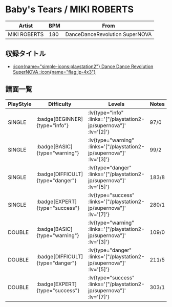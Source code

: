 # Baby's Tears / MIKI ROBERTS

|Artist|BPM|From|
|------|---|----|
|MIKI ROBERTS|180|DanceDanceRevolution SuperNOVA|

## 収録タイトル

- [ :icon{name="simple-icons:playstation2"} Dance Dance Revolution SuperNOVA :icon{name="flag:jp-4x3"} ](/playstation2-jp/supernova)

## 譜面一覧

|PlayStyle|Difficulty|Levels|Notes|Movie|
|---------|----------|------|-----|-----|
|SINGLE| :badge[BEGINNER]{type="info"} | :lv{type="info" :links='["/playstation2-jp/supernova"]' :lv='[2]'} |97/0||
|SINGLE| :badge[BASIC]{type="warning"} | :lv{type="warning" :links='["/playstation2-jp/supernova"]' :lv='[3]'} |99/2||
|SINGLE| :badge[DIFFICULT]{type="danger"} | :lv{type="danger" :links='["/playstation2-jp/supernova"]' :lv='[5]'} |183/8||
|SINGLE| :badge[EXPERT]{type="success"} | :lv{type="success" :links='["/playstation2-jp/supernova"]' :lv='[7]'} |280/1||
|DOUBLE| :badge[BASIC]{type="warning"} | :lv{type="warning" :links='["/playstation2-jp/supernova"]' :lv='[3]'} |109/0||
|DOUBLE| :badge[DIFFICULT]{type="danger"} | :lv{type="danger" :links='["/playstation2-jp/supernova"]' :lv='[5]'} |211/5||
|DOUBLE| :badge[EXPERT]{type="success"} | :lv{type="success" :links='["/playstation2-jp/supernova"]' :lv='[7]'} |303/1||
